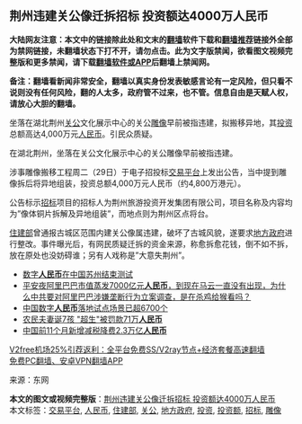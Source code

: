  <h2>荆州违建关公像迁拆招标 投资额达4000万人民币</h2> <p class="notice"><b>大陆网友注意：本文中的链接除此处和文末的<a href="https://github.com/bannedbook/fanqiang" >翻墙</a>软件下载和<a href="https://github.com/killgcd/justmysocks/blob/master/README.md">翻墙推荐</a>链接外全部为禁网链接，未翻墙状态下打不开，请勿点击。此为文字版禁闻，欲看图文视频完整版和更多禁闻，请下载<a href="https://github.com/bannedbook/fanqiang">翻墙软件或APP</a>后翻墙上禁闻网。</p><p>备注：翻墙看新闻非常安全，翻墙以真实身份发表敏感言论有一定风险，但只看不说则没有任何风险，翻的人太多，政府管不过来，也不管。信息自由是天赋人权，请放心大胆的翻墙。</b></p>  <div class="entry"> <p id="summary">坐落在湖北荆州<a href="https://www.bannedbook.org/bnews/tag/%e5%85%b3%e5%85%ac/" class="st_tag internal_tag" rel="tag" title="标签 关公 下的日志">关公</a>文化展示中心的关公<a href="https://www.bannedbook.org/bnews/tag/%E9%9B%95%E5%83%8F/" class="st_tag internal_tag" rel="tag" title="标签 雕像 下的日志">雕像</a>早前被指违建，拟搬移异地，其<a href="https://www.bannedbook.org/bnews/tag/%e6%8a%95%e8%b5%84/" class="st_tag internal_tag" rel="tag" title="标签 投资 下的日志">投资</a>总额高达4,000万元<a href="https://www.bannedbook.org/bnews/tag/%e4%ba%ba%e6%b0%91%e5%b8%81/" class="st_tag internal_tag" rel="tag" title="标签 人民币 下的日志">人民币</a>。引民众质疑。</p> <p id="conimg">在湖北荆州，坐落在关公文化展示中心的关公雕像早前被指违建。</p> <p>涉事雕像搬移工程周二（29日）于电子招投标<a href="https://www.bannedbook.org/bnews/tag/%E4%BA%A4%E6%98%93%E5%B9%B3%E5%8F%B0/" class="st_tag internal_tag" rel="tag" title="标签 交易平台 下的日志">交易平台</a>上发出公告，当中提到雕像拆后将异地组装，投资总额4,000万元人民币（约4,800万港元）。</p>  <p>公告标示<a href="https://www.bannedbook.org/bnews/tag/%E6%8B%9B%E6%A0%87/" class="st_tag internal_tag" rel="tag" title="标签 招标 下的日志">招标</a>项目的招标人为荆州旅游投资开发集团有限公司，项目名称及内容均为&#8221;像体铜片拆解及异地组装&#8221;，而地点则为荆州区点将台。</p> <p><a href="https://www.bannedbook.org/bnews/tag/%E4%BD%8F%E5%BB%BA%E9%83%A8/" class="st_tag internal_tag" rel="tag" title="标签 住建部 下的日志">住建部</a>曾通报古城区范围内建关公像属违建，破坏了古城风貌，遂要求<a href="https://www.bannedbook.org/bnews/tag/%E5%9C%B0%E6%96%B9%E6%94%BF%E5%BA%9C/" class="st_tag internal_tag" rel="tag" title="标签 地方政府 下的日志">地方政府</a>进行整改。事件曝光后，有网民质疑迁拆的资金来源，称愈拆愈花钱，倒不如不拆，放在原处也没妨碍谁；另有人戏称是&#8221;大意失荆州&#8221;。</p> <ul class='op-related-articles' title='相关阅读'> <li><a href='https://www.bannedbook.org/bnews/comments/20201229/1456828.html' target='_blank'>数字<b>人民币</b>在中国苏州结束测试</a></li> <li><a href='https://www.bannedbook.org/bnews/bannedvideo/20201227/1455570.html' target='_blank'>平安夜阿里巴巴市值蒸发7000亿元<b>人民币</b>，到现在马云一直没有出现，为什么中共要对阿里巴巴涉嫌垄断行为立案调查，是在杀鸡给猴看吗？</a></li> <li><a href='https://www.bannedbook.org/bnews/baitai/20201226/1455514.html' target='_blank'>中国数字<b>人民币</b>落地试点场景已超6700个</a></li> <li><a href='https://www.bannedbook.org/bnews/cnnews/20201226/1455124.html' target='_blank'>农民夫妻诞7孩 "超生"被罚款71万<b>人民币</b></a></li> <li><a href='https://www.bannedbook.org/bnews/baitai/20201225/1454872.html' target='_blank'>中国前11个月新增减税降费2.3万亿<b>人民币</b></a></li> </ul> <p class="texttj"> <a href="https://github.com/bannedbook/fanqiang/wiki/V2ray%E6%9C%BA%E5%9C%BA" target="_blank">V2free机场25%引荐返利：全平台免费SS/V2ray节点+经济套餐高速翻墙</a><br/> <a href="https://github.com/bannedbook/fanqiang/wiki/%E7%A6%81%E9%97%BB%E7%BD%91%E5%AE%89%E5%8D%93%E7%BF%BB%E5%A2%99%E6%96%B0%E9%97%BBAPP" target="_blank">免费PC翻墙、安卓VPN翻墙APP</a></p><p> 来源：东网 </p> <a name='sharetosocial'></a>       <div><b>本文的图文或视频完整版</b>：<a href='https://www.bannedbook.org/bnews/cbnews/20201230/1457795.html'>荆州违建关公像迁拆招标 投资额达4000万人民币</a></div>  </div><!--END ENTRY--> <div class="postfooter"> <div>本文标签：<a href="https://www.bannedbook.org/bnews/tag/%E4%BA%A4%E6%98%93%E5%B9%B3%E5%8F%B0/" rel="tag">交易平台</a>, <a href="https://www.bannedbook.org/bnews/tag/%e4%ba%ba%e6%b0%91%e5%b8%81/" rel="tag">人民币</a>, <a href="https://www.bannedbook.org/bnews/tag/%E4%BD%8F%E5%BB%BA%E9%83%A8/" rel="tag">住建部</a>, <a href="https://www.bannedbook.org/bnews/tag/%e5%85%b3%e5%85%ac/" rel="tag">关公</a>, <a href="https://www.bannedbook.org/bnews/tag/%E5%9C%B0%E6%96%B9%E6%94%BF%E5%BA%9C/" rel="tag">地方政府</a>, <a href="https://www.bannedbook.org/bnews/tag/%e6%8a%95%e8%b5%84/" rel="tag">投资</a>, <a href="https://www.bannedbook.org/bnews/tag/%E6%8A%95%E8%B5%84%E9%A2%9D/" rel="tag">投资额</a>, <a href="https://www.bannedbook.org/bnews/tag/%E6%8B%9B%E6%A0%87/" rel="tag">招标</a>, <a href="https://www.bannedbook.org/bnews/tag/%E9%9B%95%E5%83%8F/" rel="tag">雕像</a></div>  </div><!--END POSTFOOTER--> 